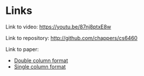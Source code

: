 Links
=====

Link to video: <https://youtu.be/87nj8ptxE8w>

Link to repository: <http://github.com/chappers/cs6460>

Link to paper:

*  [Double column format](https://github.com/chappers/cs6460/blob/master/cs6460_finalproject.pdf)
*  [Single column format](https://github.com/chappers/cs6460/blob/master/cs6460_finalproject_draft.pdf)
